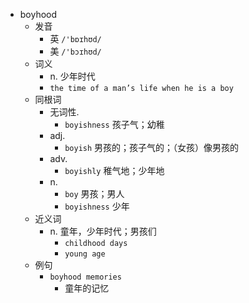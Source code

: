 - boyhood
  - 发音
    - 英 `/'bɒɪhʊd/`
    - 美 `/'bɔɪhʊd/`
  - 词义
    - n. 少年时代
    - `the time of a man’s life when he is a boy`
  - 同根词
    - 无词性.
      - `boyishness` 孩子气；幼稚
    - adj.
      - `boyish` 男孩的；孩子气的；（女孩）像男孩的
    - adv.
      - `boyishly` 稚气地；少年地
    - n.
      - `boy` 男孩；男人
      - `boyishness` 少年
  - 近义词
    - n. 童年，少年时代；男孩们
      - `childhood days`
      - `young age`
  - 例句
    - `boyhood memories`
      - 童年的记忆

